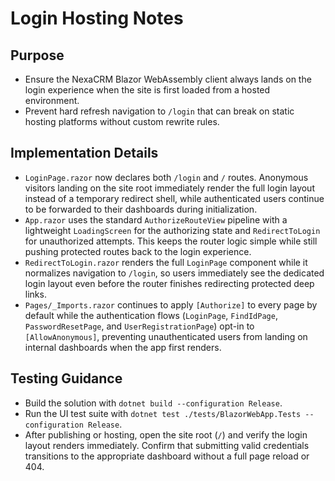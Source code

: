 # Login Hosting Notes

## Purpose
- Ensure the NexaCRM Blazor WebAssembly client always lands on the login experience when the site is first loaded from a hosted environment.
- Prevent hard refresh navigation to `/login` that can break on static hosting platforms without custom rewrite rules.

## Implementation Details
- `LoginPage.razor` now declares both `/login` and `/` routes. Anonymous visitors landing on the site root immediately render the full login layout instead of a temporary redirect shell, while authenticated users continue to be forwarded to their dashboards during initialization.
- `App.razor` uses the standard `AuthorizeRouteView` pipeline with a lightweight `LoadingScreen` for the authorizing state and `RedirectToLogin` for unauthorized attempts. This keeps the router logic simple while still pushing protected routes back to the login experience.
- `RedirectToLogin.razor` renders the full `LoginPage` component while it normalizes navigation to `/login`, so users immediately see the dedicated login layout even before the router finishes redirecting protected deep links.
- `Pages/_Imports.razor` continues to apply `[Authorize]` to every page by default while the authentication flows (`LoginPage`, `FindIdPage`, `PasswordResetPage`, and `UserRegistrationPage`) opt-in to `[AllowAnonymous]`, preventing unauthenticated users from landing on internal dashboards when the app first renders.

## Testing Guidance
- Build the solution with `dotnet build --configuration Release`.
- Run the UI test suite with `dotnet test ./tests/BlazorWebApp.Tests --configuration Release`.
- After publishing or hosting, open the site root (`/`) and verify the login layout renders immediately. Confirm that submitting valid credentials transitions to the appropriate dashboard without a full page reload or 404.
